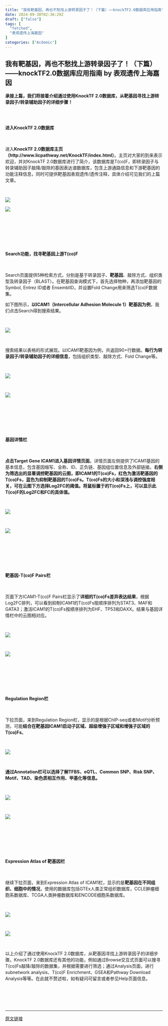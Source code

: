 ```yaml
---
title: "我有靶基因，再也不愁找上游转录因子了！（下篇）——knockTF2.0数据库应用指南"
date: 2024-09-30T02:36:29Z
draft: ["false"]
tags: [
  "fetched",
  "表观遗传上海嘉因"
]
categories: ["Acdemic"]
---
```

我有靶基因，再也不愁找上游转录因子了！（下篇）——knockTF2.0数据库应用指南 by 表观遗传上海嘉因
------
<div><section><span><strong>承接上篇，我们将接着介绍通过使用KnockTF 2.0数据库，从靶基因寻找上游转录因子/转录辅助因子的详细步骤！</strong></span></section><p><span><br></span></p><section data-role="outer" label="edit by 135editor"><section data-tools="135编辑器" data-id="147616"><section><section><section><section><section><section><br></section></section><section><section><strong data-brushtype="text">进入KnockTF 2.0数据库</strong></section></section><section><section><br></section></section></section></section></section><section><section><section data-width="30%"><br></section><section data-autoskip="1"><p>进入<strong>KnockTF 2.0数据库主页（http://www.licpathway.net/KnockTF/index.html）</strong>。主页对大家的到来表示欢迎，并对KnockTF 2.0数据库进行了简介，该数据库是T(co)F，即转录因子与转录辅助因子敲降/敲除的基因表达谱数据库，包含上游通路信息和下游靶基因的功能注释信息，同时可提供靶基因表观遗传/遗传注释，具体介绍可见我们的上篇文章。</p><p><br></p><p><img data-imgfileid="503183417" data-ratio="0.9102564102564102" data-src="https://mmbiz.qpic.cn/sz_mmbiz_png/jBwQL7e62ztYLImkib0QSdt6bHQYaozVicZpc84tBh5l8ctNMGz4131z50cOEMiamEOqxG4Vj8pH6O8QlaQ0BDVlA/640?wx_fmt=png&amp;from=appmsg" data-type="png" data-w="936" src="https://mmbiz.qpic.cn/sz_mmbiz_png/jBwQL7e62ztYLImkib0QSdt6bHQYaozVicZpc84tBh5l8ctNMGz4131z50cOEMiamEOqxG4Vj8pH6O8QlaQ0BDVlA/640?wx_fmt=png&amp;from=appmsg"></p></section></section></section><section><img data-imgfileid="503183415" data-ratio="1.4322033898305084" data-src="https://mmbiz.qpic.cn/sz_mmbiz_gif/jBwQL7e62ztYLImkib0QSdt6bHQYaozVicaicj63IiayrCKFP6FodWXzFG3PYautc1KckgRiau9G7ibrg0QobicpJBeyw/640?wx_fmt=gif&amp;from=appmsg" data-type="gif" data-w="118" data-width="100%" src="https://mmbiz.qpic.cn/sz_mmbiz_gif/jBwQL7e62ztYLImkib0QSdt6bHQYaozVicaicj63IiayrCKFP6FodWXzFG3PYautc1KckgRiau9G7ibrg0QobicpJBeyw/640?wx_fmt=gif&amp;from=appmsg"></section></section></section><section data-role="paragraph"><p><br></p><p><br></p><p><br></p><section data-role="outer" label="edit by 135editor"><section data-tools="135编辑器" data-id="147616"><section><section><section><section><section><section><br></section></section><section><section><strong data-brushtype="text">Search功能，找寻靶基因上游T(co)F</strong></section></section><section><section><br></section></section></section></section></section><section><section><section data-width="30%"><br></section><section data-autoskip="1"><p>Search页面提供5种检索方式，分别是基于转录因子、<strong>靶基因</strong>、敲除方式、组织类型及转录因子（BLAST）。在靶基因查询模式下，首先选择物种，再添加靶基因的Symbol, Entrez ID或者 EnsemblID，并设置Fold Change用来筛选T(co)F数据集。</p><p>如下图所示，<strong>以ICAM1（Intercellular Adhesion Molecule 1）靶基因为例</strong>，我们点击Search得到搜索结果。</p><p><br></p><p><img data-imgfileid="503183418" data-ratio="0.6129629629629629" data-src="https://mmbiz.qpic.cn/sz_mmbiz_png/jBwQL7e62ztYLImkib0QSdt6bHQYaozViccUibmkibd6sxdQxSgAxEWKnZPdJX66tPicbPwWExEJUNicPz4KasjFTb7A/640?wx_fmt=png&amp;from=appmsg" data-type="png" data-w="1080" src="https://mmbiz.qpic.cn/sz_mmbiz_png/jBwQL7e62ztYLImkib0QSdt6bHQYaozViccUibmkibd6sxdQxSgAxEWKnZPdJX66tPicbPwWExEJUNicPz4KasjFTb7A/640?wx_fmt=png&amp;from=appmsg"></p><p><br></p><p>搜索结果以表格的形式展现。以ICAM1靶基因为例，共返回90+行数据。<span><strong>每行为转录因子/转录辅助因子的详细信息</strong></span>，包括组织类型、敲除方式、Fold Change等。</p><p><br></p><p><img data-imgfileid="503183419" data-ratio="0.5944444444444444" data-src="https://mmbiz.qpic.cn/sz_mmbiz_png/jBwQL7e62ztYLImkib0QSdt6bHQYaozVicA9qJUtAASRPmGynDzs5uVbIXZva1Z6rPHbRFujDsCwicqxp84BuUthw/640?wx_fmt=png&amp;from=appmsg" data-type="png" data-w="1080" src="https://mmbiz.qpic.cn/sz_mmbiz_png/jBwQL7e62ztYLImkib0QSdt6bHQYaozVicA9qJUtAASRPmGynDzs5uVbIXZva1Z6rPHbRFujDsCwicqxp84BuUthw/640?wx_fmt=png&amp;from=appmsg"></p><p><br></p></section></section></section><section><img data-imgfileid="503183416" data-ratio="1.4322033898305084" data-src="https://mmbiz.qpic.cn/sz_mmbiz_gif/jBwQL7e62ztYLImkib0QSdt6bHQYaozVicaicj63IiayrCKFP6FodWXzFG3PYautc1KckgRiau9G7ibrg0QobicpJBeyw/640?wx_fmt=gif&amp;from=appmsg" data-type="gif" data-w="118" data-width="100%" src="https://mmbiz.qpic.cn/sz_mmbiz_gif/jBwQL7e62ztYLImkib0QSdt6bHQYaozVicaicj63IiayrCKFP6FodWXzFG3PYautc1KckgRiau9G7ibrg0QobicpJBeyw/640?wx_fmt=gif&amp;from=appmsg"></section></section></section><section data-role="paragraph"><p><br></p><p><br></p><p><br></p><section data-tools="135编辑器" data-id="147616"><section><section><section><section><section><section><br></section></section><section><section><strong data-brushtype="text">基因详情栏</strong></section></section><section><section><br></section></section></section></section></section><section><section><section data-width="30%"><br></section><section data-autoskip="1"><p><strong>点击Target Gene ICAM1进入基因详情页面</strong>。详情页面左侧提供了ICAM1基因的基本信息，包含基因缩写、全称、ID、正负链、基因组位置信息及外部链接。<span><strong>右侧为筛选出的显著调控靶基因的云图，即ICAM1的T(co)Fs</strong></span><strong>，红色为激活靶基因的T(co)Fs，蓝色为抑制靶基因的T(co)Fs。T(co)Fs的大小和深浅与调控强度相关，可在云图下方选择Log2FC的阈值。将鼠标置于的T(co)Fs上，可以显示此T(co)F的Log2FC和FC的具体值。</strong></p><p><br></p><p><img data-imgfileid="503183422" data-ratio="0.44166666666666665" data-src="https://mmbiz.qpic.cn/sz_mmbiz_png/jBwQL7e62ztYLImkib0QSdt6bHQYaozVicW9JQuDiaprn0GXN8nFlUONt4uV9O3QBukbQPDmXS3z5Z7FHFS3MvOMg/640?wx_fmt=png&amp;from=appmsg" data-type="png" data-w="1080" src="https://mmbiz.qpic.cn/sz_mmbiz_png/jBwQL7e62ztYLImkib0QSdt6bHQYaozVicW9JQuDiaprn0GXN8nFlUONt4uV9O3QBukbQPDmXS3z5Z7FHFS3MvOMg/640?wx_fmt=png&amp;from=appmsg"></p><p><br></p></section></section></section><section><img data-imgfileid="503183420" data-ratio="1.4322033898305084" data-src="https://mmbiz.qpic.cn/sz_mmbiz_gif/jBwQL7e62ztYLImkib0QSdt6bHQYaozVicaicj63IiayrCKFP6FodWXzFG3PYautc1KckgRiau9G7ibrg0QobicpJBeyw/640?wx_fmt=gif&amp;from=appmsg" data-type="gif" data-w="118" data-width="100%" src="https://mmbiz.qpic.cn/sz_mmbiz_gif/jBwQL7e62ztYLImkib0QSdt6bHQYaozVicaicj63IiayrCKFP6FodWXzFG3PYautc1KckgRiau9G7ibrg0QobicpJBeyw/640?wx_fmt=gif&amp;from=appmsg"></section></section></section><section data-role="paragraph"><p><br></p></section><p><br></p><p><br></p><section data-tools="135编辑器" data-id="147616"><section><section><section><section><section><section><br></section></section><section><section><strong data-brushtype="text">靶基因-T(co)F Pairs栏</strong></section></section><section><section><br></section></section></section></section></section><section><section><section data-width="30%"><br></section><section data-autoskip="1"><p>页面下方ICAM1-T(co)F Pairs栏显示了<span><strong>详细的T(co)Fs差异表达结果</strong></span>，根据Log2FC排列，可以看到抑制ICAM1的T(co)Fs按顺序排列为STAT3、MAF和GATA3；激活ICAM1的T(co)Fs按顺序排列为EHF、TP53和DAXX。结果与基因详情栏中的云图相对应。</p><p><br></p><p><img data-imgfileid="503183424" data-ratio="0.537962962962963" data-src="https://mmbiz.qpic.cn/sz_mmbiz_png/jBwQL7e62ztYLImkib0QSdt6bHQYaozVic1YrUiavUiaSCFnMgnPcKI2U8xLW5HALEJ51cEfQFzSz5GnRZKqPs2I1w/640?wx_fmt=png&amp;from=appmsg" data-type="png" data-w="1080" src="https://mmbiz.qpic.cn/sz_mmbiz_png/jBwQL7e62ztYLImkib0QSdt6bHQYaozVic1YrUiavUiaSCFnMgnPcKI2U8xLW5HALEJ51cEfQFzSz5GnRZKqPs2I1w/640?wx_fmt=png&amp;from=appmsg"></p><p><br></p></section></section></section><section><img data-imgfileid="503183421" data-ratio="1.4322033898305084" data-src="https://mmbiz.qpic.cn/sz_mmbiz_gif/jBwQL7e62ztYLImkib0QSdt6bHQYaozVicaicj63IiayrCKFP6FodWXzFG3PYautc1KckgRiau9G7ibrg0QobicpJBeyw/640?wx_fmt=gif&amp;from=appmsg" data-type="gif" data-w="118" data-width="100%" src="https://mmbiz.qpic.cn/sz_mmbiz_gif/jBwQL7e62ztYLImkib0QSdt6bHQYaozVicaicj63IiayrCKFP6FodWXzFG3PYautc1KckgRiau9G7ibrg0QobicpJBeyw/640?wx_fmt=gif&amp;from=appmsg"></section></section></section><p><br></p><p><br></p><p><br></p><section data-tools="135编辑器" data-id="147616"><section><section><section><section><section><section><br></section></section><section><section><strong data-brushtype="text">Regulation Region栏</strong></section></section><section><section><br></section></section></section></section></section><section><section><section data-width="30%"><br></section><section data-autoskip="1"><p>下拉页面，来到Regulation Region栏，显示的是根据ChIP-seq或者Motif分析预测<span>，可能</span><span><strong><span>结合在靶基因ICAM1启动子区域、超级增强子区域和增强子区域的T(co)Fs</span></strong></span><span>。</span></p><p><br></p><p><span><img data-imgfileid="503183423" data-ratio="0.8546296296296296" data-src="https://mmbiz.qpic.cn/sz_mmbiz_png/jBwQL7e62ztYLImkib0QSdt6bHQYaozVicsNQ0FSKhONRRvC8bl6ETTaO4Otus4OMW0WKen9Qgswj2oStXzaca3A/640?wx_fmt=png&amp;from=appmsg" data-type="png" data-w="1080" src="https://mmbiz.qpic.cn/sz_mmbiz_png/jBwQL7e62ztYLImkib0QSdt6bHQYaozVicsNQ0FSKhONRRvC8bl6ETTaO4Otus4OMW0WKen9Qgswj2oStXzaca3A/640?wx_fmt=png&amp;from=appmsg"></span></p><p><br></p><p><strong>通过Annotation栏可以选择了解<span>TFBS、eQTL、Common SNP、Risk SNP、Motif、TAD、染色质相互作用、甲基化</span>等信息。</strong></p><p><br></p><p><img data-imgfileid="503183428" data-ratio="0.8675925925925926" data-src="https://mmbiz.qpic.cn/sz_mmbiz_png/jBwQL7e62ztYLImkib0QSdt6bHQYaozVicMictnXc47chPFyNK2AXDkmvK8rb8mJsSF65Yjg28t1d7d7Kp3OG3j6g/640?wx_fmt=png&amp;from=appmsg" data-type="png" data-w="1080" src="https://mmbiz.qpic.cn/sz_mmbiz_png/jBwQL7e62ztYLImkib0QSdt6bHQYaozVicMictnXc47chPFyNK2AXDkmvK8rb8mJsSF65Yjg28t1d7d7Kp3OG3j6g/640?wx_fmt=png&amp;from=appmsg"></p><p><br></p></section></section></section><section><img data-imgfileid="503183425" data-ratio="1.4322033898305084" data-src="https://mmbiz.qpic.cn/sz_mmbiz_gif/jBwQL7e62ztYLImkib0QSdt6bHQYaozVicaicj63IiayrCKFP6FodWXzFG3PYautc1KckgRiau9G7ibrg0QobicpJBeyw/640?wx_fmt=gif&amp;from=appmsg" data-type="gif" data-w="118" data-width="100%" src="https://mmbiz.qpic.cn/sz_mmbiz_gif/jBwQL7e62ztYLImkib0QSdt6bHQYaozVicaicj63IiayrCKFP6FodWXzFG3PYautc1KckgRiau9G7ibrg0QobicpJBeyw/640?wx_fmt=gif&amp;from=appmsg"></section></section></section><section data-role="paragraph"><p><br></p></section><p><br></p><p><br></p><section data-tools="135编辑器" data-id="147616"><section><section><section><section><section><section><br></section></section><section><section><strong data-brushtype="text">Expression Atlas of 靶基因栏</strong></section></section><section><section><br></section></section></section></section></section><section><section><section data-width="30%"><br></section><section data-autoskip="1"><p>继续下拉页面，来到Expression Atlas of ICAM1栏，显示的是<strong>靶基因在不同组织、细胞中的情况</strong>，使用的数据库包括GTEx人类正常组织数据库，CCLE肿瘤细胞系数据库、TCGA人类肿瘤数据库和ENCODE细胞系数据库。<span></span></p><p><br></p><p><span><img data-imgfileid="503183427" data-ratio="0.594017094017094" data-src="https://mmbiz.qpic.cn/sz_mmbiz_png/jBwQL7e62ztYLImkib0QSdt6bHQYaozVicjL71Jmw3zGEw2r5NfNsUnQaX1C8u0QmeDhHXThGQLsmxl24SsL3CTQ/640?wx_fmt=png&amp;from=appmsg" data-type="png" data-w="936" src="https://mmbiz.qpic.cn/sz_mmbiz_png/jBwQL7e62ztYLImkib0QSdt6bHQYaozVicjL71Jmw3zGEw2r5NfNsUnQaX1C8u0QmeDhHXThGQLsmxl24SsL3CTQ/640?wx_fmt=png&amp;from=appmsg"></span></p><p><br></p></section></section></section><section><img data-imgfileid="503183426" data-ratio="1.4322033898305084" data-src="https://mmbiz.qpic.cn/sz_mmbiz_gif/jBwQL7e62ztYLImkib0QSdt6bHQYaozVicaicj63IiayrCKFP6FodWXzFG3PYautc1KckgRiau9G7ibrg0QobicpJBeyw/640?wx_fmt=gif&amp;from=appmsg" data-type="gif" data-w="118" data-width="100%" src="https://mmbiz.qpic.cn/sz_mmbiz_gif/jBwQL7e62ztYLImkib0QSdt6bHQYaozVicaicj63IiayrCKFP6FodWXzFG3PYautc1KckgRiau9G7ibrg0QobicpJBeyw/640?wx_fmt=gif&amp;from=appmsg"></section></section></section><section data-role="paragraph"><p><br></p></section><section><span>以上介绍了通过使用KnockTF 2.0数据库，从靶基因寻找上游转录因子的详细步骤。KnockTF 2.0数据库还有其他的功能，例如通过Browse交互式页面可以搜寻T(co)Fs敲降/敲除的数据集，并根据需要进行筛选；通过Analysis页面，进行subnetwork analysis、T(co)F Enrichment、GSEA和Pathway Download Analysis等等。在此就不赘述啦，如有疑问可留言或者参见Help页面信息。</span></section><section><br></section><p><br></p><p><br></p></section></section></section></section><p><mp-style-type data-value="3"></mp-style-type></p></div>  
<hr>
<a href="https://mp.weixin.qq.com/s/aFJVwWq9agaOVrt4hyKSKw",target="_blank" rel="noopener noreferrer">原文链接</a>
